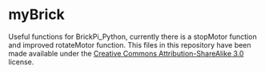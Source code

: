 # myBrick
Useful functions for BrickPi_Python, currently there is a stopMotor function and improved rotateMotor function.
This files in this repository have been made available under the [Creative Commons Attribution-ShareAlike 3.0](http://creativecommons.org/licenses/by-sa/3.0/) license.
